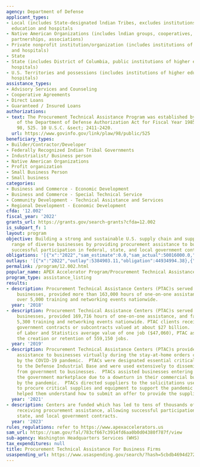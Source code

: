 ```yaml
---
agency: Department of Defense
applicant_types:
- Local (includes State-designated lndian Tribes, excludes institutions of higher
  education and hospitals
- Native American Organizations (includes lndian groups, cooperatives, corporations,
  partnerships, associations)
- Private nonprofit institution/organization (includes institutions of higher education
  and hospitals)
- State
- State (includes District of Columbia, public institutions of higher education and
  hospitals)
- U.S. Territories and possessions (includes institutions of higher education and
  hospitals)
assistance_types:
- Advisory Services and Counseling
- Cooperative Agreements
- Direct Loans
- Guaranteed / Insured Loans
authorizations:
- text: The Procurement Technical Assistance Program was established by section 1241
    of the Department of Defense Authorization Act for Fiscal Year 1985.. Pub. L.
    98, 525. 10 U.S.C. &sect; 2411-2420.
  url: https://www.govinfo.gov/link/plaw/98/public/525
beneficiary_types:
- Builder/Contractor/Developer
- Federally Recognized Indian Tribal Governments
- Industrialist/ Business person
- Native American Organizations
- Profit organization
- Small Business Person
- Small business
categories:
- Business and Commerce - Economic Development
- Business and Commerce - Special Technical Service
- Community Development - Technical Assistance and Services
- Regional Development - Economic Development
cfda: '12.002'
fiscal_year: '2022'
grants_url: https://grants.gov/search-grants?cfda=12.002
is_subpart_f: 1
layout: program
objective: Building a strong and sustainable U.S. supply chain and supporting a wide
  range of diverse businesses by providing procurement assistance to businesses, fostering
  successful participation in federal, state, and local government contracts.
obligations: '[{"x":"2022","sam_estimate":0.0,"sam_actual":50016000.0,"usa_spending_actual":45302947.02},{"x":"2023","sam_estimate":52000000.0,"sam_actual":0.0,"usa_spending_actual":40004092.32},{"x":"2024","sam_estimate":55000000.0,"sam_actual":0.0,"usa_spending_actual":53237967.93}]'
outlays: '[{"x":"2022","outlay":5384903.11,"obligation":44934994.38},{"x":"2023","outlay":2583845.98,"obligation":44647398.23},{"x":"2024","outlay":0.0,"obligation":55834135.88}]'
permalink: /program/12.002.html
popular_name: APEX Accelerator Program/Procurement Technical Assistance Program (PTAP))
program_type: assistance_listing
results:
- description: Procurement Technical Assistance Centers (PTAC)s served over 50,000
    businesses, provided more than 163,000 hours of one-on-one assistance, and facilitated
    over 5,000 training and networking events nationwide.
  year: '2018'
- description: Procurement Technical Assistance Centers (PTAC)s served over 54,000
    businesses, provided 169,716 hours of one-on-one assistance, and facilitated over
    5,300 training and networking events nationwide. PTAC clients received 707,689
    government contracts or subcontracts valued at about $27 billion.  Using the Bureau
    of Labor and Statistics average value of one job ($47,060), PTAC assistance facilitated
    the creation or retention of 559,150 jobs.
  year: '2019'
- description: Procurement Technical Assistance Centers (PTAC)s provided one-on-one
    assistance to businesses virtually during the stay-at-home orders caused nationwide
    by the COVID-19 pandemic.  PTACs were designated essential critical infrastructure
    to the Defense Industrial Base and were used extensively to disseminate information
    from government to businesses.  PTACs assisted businesses entering or re-entering
    the government marketplace due to a downturn in their commercial business caused
    by the pandemic.  PTACs directed suppliers to the solicitations used by the government
    to procure critical supplies and equipment to support the pandemic response and
    helped them understand how to submit an offer to provide the supplies.
  year: '2021'
- description: Centers are funded which has led to tens of thousands of businesses
    receiving procurement assistance, allowing successful participation in federal,
    state, and local government contracts.
  year: '2023'
rules_regulations: refer to https://www.apexaccelerators.us
sam_url: https://sam.gov/fal/783cf667c3914fd6aa0b0d04380f787f/view
sub-agency: Washington Headquarters Services (WHS)
tax_expenditures: null
title: Procurement Technical Assistance For Business Firms
usaspending_url: https://www.usaspending.gov/search/?hash=5cbdb4694d272cc01619c75d4ae9bda6
---
```

